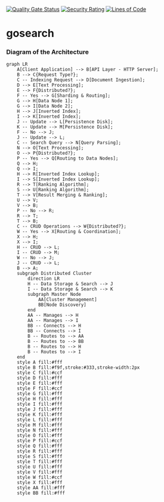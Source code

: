[![Quality Gate Status](https://sonar.dev-null.rocks/api/project_badges/measure?project=gosearch&metric=alert_status&token=sqb_4d86c3b73f6837027a319df42d2f70ccb46e56a2)](https://sonar.dev-null.rocks/dashboard?id=gosearch)
[![Security Rating](https://sonar.dev-null.rocks/api/project_badges/measure?project=gosearch&metric=software_quality_security_rating&token=sqb_4d86c3b73f6837027a319df42d2f70ccb46e56a2)](https://sonar.dev-null.rocks/dashboard?id=gosearch)
[![Lines of Code](https://sonar.dev-null.rocks/api/project_badges/measure?project=gosearch&metric=ncloc&token=sqb_4d86c3b73f6837027a319df42d2f70ccb46e56a2)](https://sonar.dev-null.rocks/dashboard?id=gosearch)

# gosearch

### Diagram of the Architecture

```mermaid
graph LR
    A[Client Application] --> B[API Layer - HTTP Server];
    B --> C{Request Type?};
    C -- Indexing Request --> D[Document Ingestion];
    D --> E[Text Processing];
    E --> F{Distributed?};
    F -- Yes --> G[Sharding & Routing];
    G --> H[Data Node 1];
    G --> I[Data Node 2];
    H --> J[Inverted Index];
    I --> K[Inverted Index];
    J -- Update --> L[Persistence Disk];
    K -- Update --> M[Persistence Disk];
    F -- No --> J;
    J -- Update --> L;
    C -- Search Query --> N[Query Parsing];
    N --> O[Text Processing];
    O --> P{Distributed?};
    P -- Yes --> Q[Routing to Data Nodes];
    Q --> H;
    Q --> I;
    H --> R[Inverted Index Lookup];
    I --> S[Inverted Index Lookup];
    R --> T[Ranking Algorithm];
    S --> U[Ranking Algorithm];
    T --> V[Result Merging & Ranking];
    U --> V;
    V --> B;
    P -- No --> R;
    R --> T;
    T --> B;
    C -- CRUD Operations --> W{Distributed?};
    W -- Yes --> X[Routing & Coordination];
    X --> H;
    X --> I;
    H -- CRUD --> L;
    I -- CRUD --> M;
    W -- No --> J;
    J -- CRUD --> L;
    B --> A;
    subgraph Distributed Cluster
        direction LR
        H -- Data Storage & Search --> J
        I -- Data Storage & Search --> K
        subgraph Master Node
            AA[Cluster Management]
            BB[Node Discovery]
        end
        AA -- Manages --> H
        AA -- Manages --> I
        BB -- Connects --> H
        BB -- Connects --> I
        B -- Routes to --> AA
        B -- Routes to --> BB
        B -- Routes to --> H
        B -- Routes to --> I
    end
    style A fill:#fff
    style B fill:#f9f,stroke:#333,stroke-width:2px
    style C fill:#ccf
    style D fill:#fff
    style E fill:#fff
    style F fill:#ccf
    style G fill:#fff
    style H fill:#fff
    style I fill:#fff
    style J fill:#fff
    style K fill:#fff
    style L fill:#fff
    style M fill:#fff
    style N fill:#fff
    style O fill:#fff
    style P fill:#ccf
    style Q fill:#fff
    style R fill:#fff
    style S fill:#fff
    style T fill:#fff
    style U fill:#fff
    style V fill:#fff
    style W fill:#ccf
    style X fill:#fff
    style AA fill:#fff
    style BB fill:#fff
```
